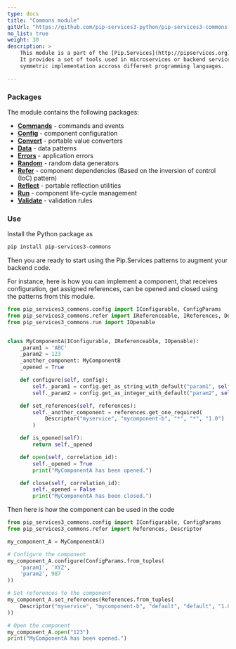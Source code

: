 ```yaml
---
type: docs
title: "Commons module"
gitUrl: "https://github.com/pip-services3-python/pip-services3-commons-python"
no_list: true
weight: 30
description: > 
    This module is a part of the [Pip.Services](http://pipservices.org) polyglot microservices toolkit.
    It provides a set of tools used in microservices or backend services. It is designed to facilitate
    symmetric implementation accross different programming languages.

---
```



### Packages

The module contains the following packages:

* [**Commands**](commands) - commands and events 
* [**Config**](config) - component configuration
* [**Convert**](convert) - portable value converters
* [**Data**](data) - data patterns
* [**Errors**](errors) - application errors
* [**Random**](random) - random data generators
* [**Refer**](refer) - component dependencies (Based on the inversion of control (IoC) pattern)
* [**Reflect**](reflect) - portable reflection utilities
* [**Run**](run) - component life-cycle management
* [**Validate**](validate) - validation rules



### Use

Install the Python package as
```bash
pip install pip-services3-commons
```

Then you are ready to start using the Pip.Services patterns to augment your backend code.

For instance, here is how you can implement a component, that receives configuration, get assigned references,
can be opened and closed using the patterns from this module.

```python
from pip_services3_commons.config import IConfigurable, ConfigParams
from pip_services3_commons.refer import IReferenceable, IReferences, Descriptor
from pip_services3_commons.run import IOpenable


class MyComponentA(IConfigurable, IReferenceable, IOpenable):
    _param1 = 'ABC'
    _param2 = 123
    _another_component: MyComponentB
    _opened = True

    def configure(self, config):
        self._param1 = config.get_as_string_with_default("param1", self._param1)
        self._param2 = config.get_as_integer_with_default("param2", self._param2)

    def set_references(self, references):
        self._another_component = references.get_one_required(
            Descriptor("myservice", "mycomponent-b", "*", "*", "1.0")
        )

    def is_opened(self):
        return self._opened

    def open(self, correlation_id):
        self._opened = True
        print("MyComponentA has been opened.")

    def close(self, correlation_id):
        self._opened = False
        print("MyComponentA has been closed.")
```

Then here is how the component can be used in the code

```python
from pip_services3_commons.config import IConfigurable, ConfigParams
from pip_services3_commons.refer import References, Descriptor

my_component_A = MyComponentA()

# Configure the component
my_component_A.configure(ConfigParams.from_tuples(
    'param1', 'XYZ',
    'param2', 987
))

# Set references to the component
my_component_A.set_references(References.from_tuples(
    Descriptor("myservice", "mycomponent-b", "default", "default", "1.0"), my_component_B
))

# Open the component
my_component_A.open("123")
print("MyComponentA has been opened.")
```
